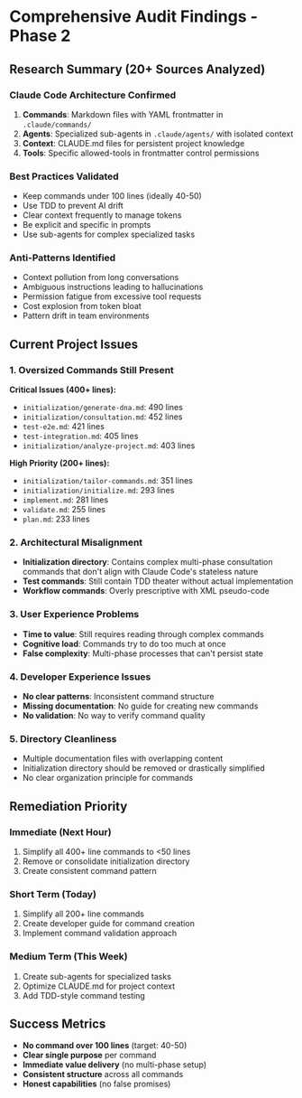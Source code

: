 # Comprehensive Audit Findings - Phase 2

## Research Summary (20+ Sources Analyzed)

### Claude Code Architecture Confirmed
1. **Commands**: Markdown files with YAML frontmatter in `.claude/commands/`
2. **Agents**: Specialized sub-agents in `.claude/agents/` with isolated context
3. **Context**: CLAUDE.md files for persistent project knowledge
4. **Tools**: Specific allowed-tools in frontmatter control permissions

### Best Practices Validated
- Keep commands under 100 lines (ideally 40-50)
- Use TDD to prevent AI drift
- Clear context frequently to manage tokens
- Be explicit and specific in prompts
- Use sub-agents for complex specialized tasks

### Anti-Patterns Identified
- Context pollution from long conversations
- Ambiguous instructions leading to hallucinations
- Permission fatigue from excessive tool requests
- Cost explosion from token bloat
- Pattern drift in team environments

## Current Project Issues

### 1. Oversized Commands Still Present
**Critical Issues (400+ lines):**
- `initialization/generate-dna.md`: 490 lines
- `initialization/consultation.md`: 452 lines
- `test-e2e.md`: 421 lines
- `test-integration.md`: 405 lines
- `initialization/analyze-project.md`: 403 lines

**High Priority (200+ lines):**
- `initialization/tailor-commands.md`: 351 lines
- `initialization/initialize.md`: 293 lines
- `implement.md`: 281 lines
- `validate.md`: 255 lines
- `plan.md`: 233 lines

### 2. Architectural Misalignment
- **Initialization directory**: Contains complex multi-phase consultation commands that don't align with Claude Code's stateless nature
- **Test commands**: Still contain TDD theater without actual implementation
- **Workflow commands**: Overly prescriptive with XML pseudo-code

### 3. User Experience Problems
- **Time to value**: Still requires reading through complex commands
- **Cognitive load**: Commands try to do too much at once
- **False complexity**: Multi-phase processes that can't persist state

### 4. Developer Experience Issues
- **No clear patterns**: Inconsistent command structure
- **Missing documentation**: No guide for creating new commands
- **No validation**: No way to verify command quality

### 5. Directory Cleanliness
- Multiple documentation files with overlapping content
- Initialization directory should be removed or drastically simplified
- No clear organization principle for commands

## Remediation Priority

### Immediate (Next Hour)
1. Simplify all 400+ line commands to <50 lines
2. Remove or consolidate initialization directory
3. Create consistent command pattern

### Short Term (Today)
1. Simplify all 200+ line commands
2. Create developer guide for command creation
3. Implement command validation approach

### Medium Term (This Week)
1. Create sub-agents for specialized tasks
2. Optimize CLAUDE.md for project context
3. Add TDD-style command testing

## Success Metrics
- **No command over 100 lines** (target: 40-50)
- **Clear single purpose** per command
- **Immediate value delivery** (no multi-phase setup)
- **Consistent structure** across all commands
- **Honest capabilities** (no false promises)
